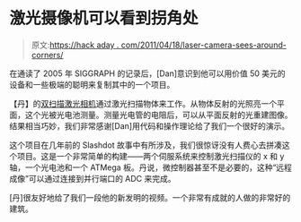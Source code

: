 # 激光摄像机可以看到拐角处

> 原文:[https://hack aday . com/2011/04/18/laser-camera-sees-around-corners/](https://hackaday.com/2011/04/18/laser-camera-sees-around-corners/)

在通读了 2005 年 SIGGRAPH 的记录后，[Dan]意识到他可以用价值 50 美元的设备和一些极端的聪明来复制其中的一个项目。

【丹】的[双扫描激光相机](http://homepage.mac.com/sigfpe/Dual/dual.html)通过激光扫描物体来工作。从物体反射的光照亮一个平面，这个光被光电池测量。测量光电管的电阻后，可以从平面反射的光重建图像。结果相当巧妙，我们非常感谢[Dan]用代码和操作理论给了我们一个很好的演示。

这个项目在几年前的 Slashdot 故事中有所涉及，我们很惊讶没有人费心去拼凑这个项目。这是一个非常简单的构建——两个伺服系统来控制激光扫描仪的 x 和 y 轴，一个光电池和一个 ATMega 板。丹说，微控制器甚至不是必要的，这种“远程成像”可以通过连接到并行端口的 ADC 来完成。

[丹]很友好地给了我们一段他的新发明的视频。一个非常有成就的人做的非常好的建筑。